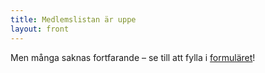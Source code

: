 ```yaml
---
title: Medlemslistan är uppe
layout: front
---
```


Men många saknas fortfarande – se till att fylla i [formuläret](https://docs.google.com/forms/d/1dNNVC1KlmvvTDHkM-gP2yA8H3C0pntS24qCrpxeHbKI/viewform)!
